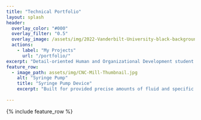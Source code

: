 ```yaml
---
title: "Technical Portfolio"
layout: splash
header:
  overlay_color: "#000"
  overlay_filter: "0.5"
  overlay_image: /assets/img/2022-Vanderbilt-University-black-background.jpg
  actions:
    - label: "My Projects"
      url: "/portfolio/"
excerpt: "Detail-oriented Human and Organizational Development student with a strong academic foundation in programming, data analysis, and organizational theory. Adept at applying problem-solving and quantitative analysis to support strategic decision-making. Demonstrates leadership potential through roles requiring effective collaboration and team management. Eager to translate academic insights into real-world impact within dynamic business environments."
feature_row:
  - image_path: assets/img/CNC-Mill-Thumbnail.jpg
    alt: "Syringe Pump"
    title: "Syringe Pump Device"
    excerpt: "Built for provided precise amounts of fluid and specific flow rates."
  
---
```


{% include feature_row %}

